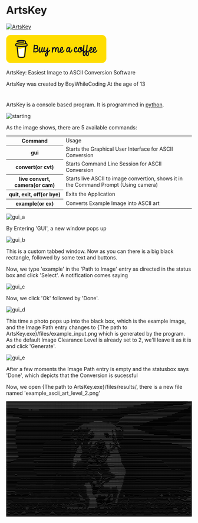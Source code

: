 # ArtsKey
[![ArtsKey](./files/icon.ico)](https://www.github.com/BoyWhileCoding/ArtsKey/)

[![Buymeacoffee](./files/bmc-button-yellow.png)](https://www.buymeacoffee.com/BoyWhileCoding)

ArtsKey: Easiest Image to ASCII Conversion Software

ArtsKey was created by BoyWhileCoding At the age of 13
#
ArtsKey is a console based program. It is programmed in [python](https://www.python.org).

![starting](https://user-images.githubusercontent.com/89507875/176726997-748142d1-abd2-4ddc-9491-95f8f17b38e0.png)

As the image shows, there are 5 available commands:

<table>
  <tr>
    <th>Command</th>
    <td>Usage</td>
  </tr>
  <tr>
    <th>gui</th>
    <td>Starts the Graphical User Interface for ASCII Conversion</td>
  </tr>
  <tr>
    <th>convert(or cvt)</th>
    <td>Starts Command Line Session for ASCII Conversion</td>
  </tr>
  <tr>
    <th>live convert, camera(or cam)</th>
    <td>Starts live ASCII to image convertion, shows it in the Command Prompt (Using camera)</td>
  </tr>
  <tr>
    <th>quit, exit, off(or bye)</th>
    <td>Exits the Application</td>
  </tr>
  <tr>
    <th>example(or ex)</th>
    <td>Converts Example Image into ASCII art</td>
  </tr>
</table>

![gui_a](https://user-images.githubusercontent.com/89507875/176729189-09dd8c7b-db78-412c-aa5b-ec5c81593cdf.png)

By Entering 'GUI', a new window pops up

![gui_b](https://user-images.githubusercontent.com/89507875/176729674-4ce83bc8-a7e4-4798-8510-e6ea42230120.png)

This is a custom tabbed window.
Now as you can there is a big black rectangle, followed by some text and buttons.

Now, we type 'example' in the 'Path to Image' entry as directed in the status box and click 'Select'. A notification comes saying

![gui_c](https://user-images.githubusercontent.com/89507875/176730858-56070640-e267-4fc8-9195-62c9b81b1d4e.png)

Now, we click 'Ok' followed by 'Done'.

![gui_d](https://user-images.githubusercontent.com/89507875/176732479-c023a4ca-a423-4476-96e6-cb7f1e74f7c1.png)

This time a photo pops up into the black box, which is the example image, and the Image Path entry changes to {The path to ArtsKey.exe}/files/example_input.png which is generated by the program.
As the default Image Clearance Level is already set to 2, we'll leave it as it is and click 'Generate'.

![gui_e](https://user-images.githubusercontent.com/89507875/176733321-902d5243-23ba-49a7-9a2e-f94f029861bc.png)

After a few moments the Image Path entry is empty and the statusbox says 'Done', which depicts that the Conversion is sucessful

Now, we open {The path to ArtsKey.exe}/files/results/, there is a new file named 'example_ascii_art_level_2.png'

![result_lvl_2](./files/results/example_ascii_art_level_2.png)
